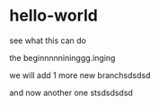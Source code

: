 # hello-world
see what this can do

the beginnnnnininggg.inging
 
 
 we will add 1 more new branchsdsdsd
 
 
 and now another one stsdsdsdsd
